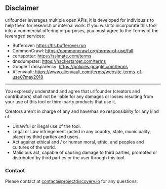 ## Disclaimer

urlfounder leverages multiple open APIs, it is developed for individuals to help them for research or internal work. If you wish to incorporate this tool into a commercial offering or purposes, you must agree to the Terms of the leveraged services:

- Bufferover:  https://tls.bufferover.run
- CommonCrawl: https://commoncrawl.org/terms-of-use/full
- certspotter: https://sslmate.com/terms
- dnsdumpster: https://hackertarget.com/terms
- Google Transparency: https://policies.google.com/terms
- Alienvault: https://www.alienvault.com/terms/website-terms-of-use07may2018

---

You expressly understand and agree that urlfounder (creators and contributors) shall not be liable for any damages or losses resulting from your use of this tool or third-party products that use it.

Creators aren't in charge of any and have/has no responsibility for any kind of:

- Unlawful or illegal use of the tool.
- Legal or Law infringement (acted in any country, state, municipality, place) by third parties and users.
- Act against ethical and / or human moral, ethic, and peoples and cultures of the world.
- Malicious act, capable of causing damage to third parties, promoted or distributed by third parties or the user through this tool.


### Contact

Please contact at contact@projectdiscovery.io for any questions.
